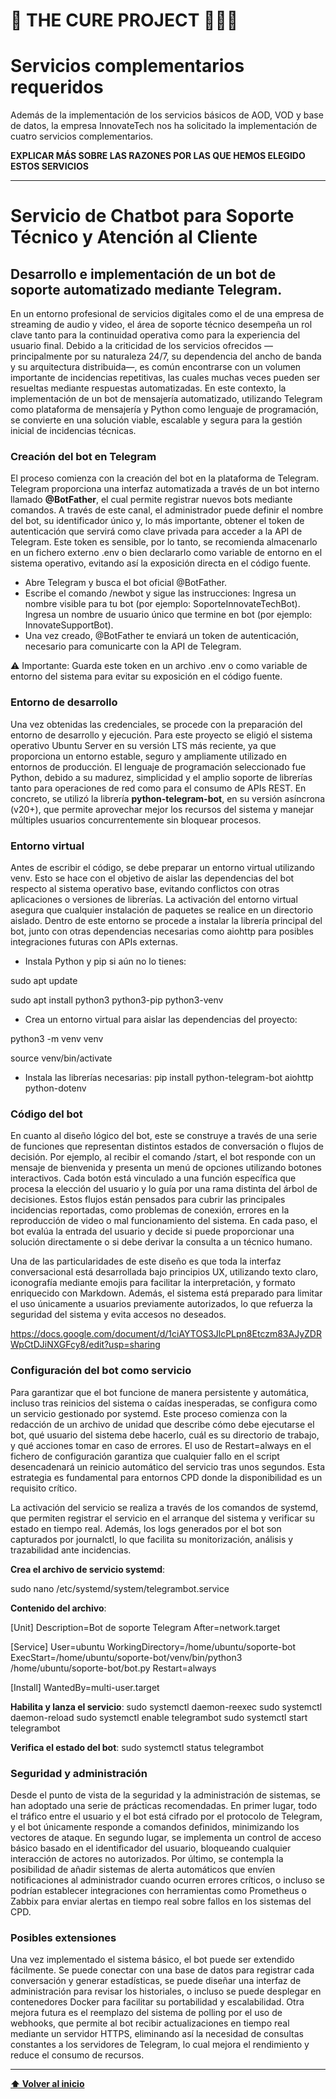 <a name="inicio"></a>

# 📘 **THE CURE PROJECT** 🧑‍💻🚀

# Servicios complementarios requeridos

Además de la implementación de los servicios básicos de AOD, VOD y base de datos, la empresa InnovateTech nos ha solicitado la implementación de cuatro servicios complementarios. 

**EXPLICAR MÁS SOBRE LAS RAZONES POR LAS QUE HEMOS ELEGIDO ESTOS SERVICIOS**

---

# Servicio de Chatbot para Soporte Técnico y Atención al Cliente

## Desarrollo e implementación de un bot de soporte automatizado mediante Telegram.

En un entorno profesional de servicios digitales como el de una empresa de streaming de audio y video, el área de soporte técnico desempeña un rol clave tanto para la continuidad operativa como para la experiencia del usuario final. Debido a la criticidad de los servicios ofrecidos —principalmente por su naturaleza 24/7, su dependencia del ancho de banda y su arquitectura distribuida—, es común encontrarse con un volumen importante de incidencias repetitivas, las cuales muchas veces pueden ser resueltas mediante respuestas automatizadas. En este contexto, la implementación de un bot de mensajería automatizado, utilizando Telegram como plataforma de mensajería y Python como lenguaje de programación, se convierte en una solución viable, escalable y segura para la gestión inicial de incidencias técnicas.

### Creación del bot en Telegram

El proceso comienza con la creación del bot en la plataforma de Telegram. Telegram proporciona una interfaz automatizada a través de un bot interno llamado **@BotFather**, el cual permite registrar nuevos bots mediante comandos. A través de este canal, el administrador puede definir el nombre del bot, su identificador único y, lo más importante, obtener el token de autenticación que servirá como clave privada para acceder a la API de Telegram. Este token es sensible, por lo tanto, se recomienda almacenarlo en un fichero externo .env o bien declararlo como variable de entorno en el sistema operativo, evitando así la exposición directa en el código fuente.

- Abre Telegram y busca el bot oficial @BotFather.
- Escribe el comando /newbot y sigue las instrucciones:
Ingresa un nombre visible para tu bot (por ejemplo: SoporteInnovateTechBot).
Ingresa un nombre de usuario único que termine en bot (por ejemplo: InnovateSupportBot).
- Una vez creado, @BotFather te enviará un token de autenticación, necesario para comunicarte con la API de Telegram.

⚠️ Importante: Guarda este token en un archivo .env o como variable de entorno del sistema para evitar su exposición en el código fuente.

### Entorno de desarrollo

Una vez obtenidas las credenciales, se procede con la preparación del entorno de desarrollo y ejecución. Para este proyecto se eligió el sistema operativo Ubuntu Server en su versión LTS más reciente, ya que proporciona un entorno estable, seguro y ampliamente utilizado en entornos de producción. El lenguaje de programación seleccionado fue Python, debido a su madurez, simplicidad y el amplio soporte de librerías tanto para operaciones de red como para el consumo de APIs REST. En concreto, se utilizó la librería **python-telegram-bot**, en su versión asíncrona (v20+), que permite aprovechar mejor los recursos del sistema y manejar múltiples usuarios concurrentemente sin bloquear procesos.

### Entorno virtual

Antes de escribir el código, se debe preparar un entorno virtual utilizando venv. Esto se hace con el objetivo de aislar las dependencias del bot respecto al sistema operativo base, evitando conflictos con otras aplicaciones o versiones de librerías. La activación del entorno virtual asegura que cualquier instalación de paquetes se realice en un directorio aislado. Dentro de este entorno se procede a instalar la librería principal del bot, junto con otras dependencias necesarias como aiohttp para posibles integraciones futuras con APIs externas.

- Instala Python y pip si aún no lo tienes:

sudo apt update
 
sudo apt install python3 python3-pip python3-venv

- Crea un entorno virtual para aislar las dependencias del proyecto:

python3 -m venv venv

source venv/bin/activate

- Instala las librerías necesarias:
pip install python-telegram-bot aiohttp python-dotenv

### Código del bot

En cuanto al diseño lógico del bot, este se construye a través de una serie de funciones que representan distintos estados de conversación o flujos de decisión. Por ejemplo, al recibir el comando /start, el bot responde con un mensaje de bienvenida y presenta un menú de opciones utilizando botones interactivos. Cada botón está vinculado a una función específica que procesa la elección del usuario y lo guía por una rama distinta del árbol de decisiones. Estos flujos están pensados para cubrir las principales incidencias reportadas, como problemas de conexión, errores en la reproducción de video o mal funcionamiento del sistema. En cada paso, el bot evalúa la entrada del usuario y decide si puede proporcionar una solución directamente o si debe derivar la consulta a un técnico humano.

Una de las particularidades de este diseño es que toda la interfaz conversacional está desarrollada bajo principios UX, utilizando texto claro, iconografía mediante emojis para facilitar la interpretación, y formato enriquecido con Markdown. Además, el sistema está preparado para limitar el uso únicamente a usuarios previamente autorizados, lo que refuerza la seguridad del sistema y evita accesos no deseados.

https://docs.google.com/document/d/1ciAYTOS3JlcPLpn8Etczm83AJyZDRWpCtDJiNXGFcy8/edit?usp=sharing

### Configuración del bot como servicio

Para garantizar que el bot funcione de manera persistente y automática, incluso tras reinicios del sistema o caídas inesperadas, se configura como un servicio gestionado por systemd. Este proceso comienza con la redacción de un archivo de unidad que describe cómo debe ejecutarse el bot, qué usuario del sistema debe hacerlo, cuál es su directorio de trabajo, y qué acciones tomar en caso de errores. El uso de Restart=always en el fichero de configuración garantiza que cualquier fallo en el script desencadenará un reinicio automático del servicio tras unos segundos. Esta estrategia es fundamental para entornos CPD donde la disponibilidad es un requisito crítico.

La activación del servicio se realiza a través de los comandos de systemd, que permiten registrar el servicio en el arranque del sistema y verificar su estado en tiempo real. Además, los logs generados por el bot son capturados por journalctl, lo que facilita su monitorización, análisis y trazabilidad ante incidencias.


**Crea el archivo de servicio systemd**:

sudo nano /etc/systemd/system/telegrambot.service

**Contenido del archivo**:

[Unit]
Description=Bot de soporte Telegram
After=network.target

[Service]
User=ubuntu
WorkingDirectory=/home/ubuntu/soporte-bot
ExecStart=/home/ubuntu/soporte-bot/venv/bin/python3 /home/ubuntu/soporte-bot/bot.py
Restart=always

[Install]
WantedBy=multi-user.target

**Habilita y lanza el servicio**:
sudo systemctl daemon-reexec
sudo systemctl daemon-reload
sudo systemctl enable telegrambot
sudo systemctl start telegrambot

**Verifica el estado del bot**:
sudo systemctl status telegrambot


### Seguridad y administración

Desde el punto de vista de la seguridad y la administración de sistemas, se han adoptado una serie de prácticas recomendadas. En primer lugar, todo el tráfico entre el usuario y el bot está cifrado por el protocolo de Telegram, y el bot únicamente responde a comandos definidos, minimizando los vectores de ataque. En segundo lugar, se implementa un control de acceso básico basado en el identificador del usuario, bloqueando cualquier interacción de actores no autorizados. Por último, se contempla la posibilidad de añadir sistemas de alerta automáticos que envíen notificaciones al administrador cuando ocurren errores críticos, o incluso se podrían establecer integraciones con herramientas como Prometheus o Zabbix para enviar alertas en tiempo real sobre fallos en los sistemas del CPD.

### Posibles extensiones

Una vez implementado el sistema básico, el bot puede ser extendido fácilmente. Se puede conectar con una base de datos para registrar cada conversación y generar estadísticas, se puede diseñar una interfaz de administración para revisar los historiales, o incluso se puede desplegar en contenedores Docker para facilitar su portabilidad y escalabilidad. Otra mejora futura es el reemplazo del sistema de polling por el uso de webhooks, que permite al bot recibir actualizaciones en tiempo real mediante un servidor HTTPS, eliminando así la necesidad de consultas constantes a los servidores de Telegram, lo cual mejora el rendimiento y reduce el consumo de recursos.


---

[**⬆️ Volver al inicio**](#inicio)
